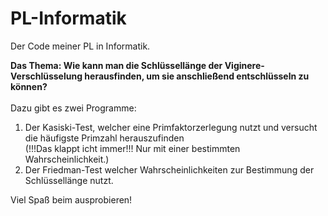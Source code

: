 # PL-Informatik
Der Code meiner PL in Informatik.

**Das Thema: Wie kann man die Schlüssellänge der Viginere-Verschlüsselung herausfinden,
           um sie anschließend entschlüsseln zu können?**<br>
<br>
Dazu gibt es zwei Programme:
1. Der Kasiski-Test, welcher eine Primfaktorzerlegung nutzt und versucht die häufigste Primzahl herauszufinden<br>(!!!Das klappt icht immer!!! Nur mit einer bestimmten Wahrscheinlichkeit.)
2. Der Friedman-Test welcher Wahrscheinlichkeiten zur Bestimmung der Schlüssellänge nutzt.

Viel Spaß beim ausprobieren!
